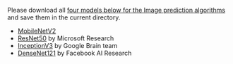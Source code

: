 Please download all [four models below for the Image prediction algorithms](https://github.com/OlafenwaMoses/ImageAI/tree/master/imageai/Classification) and save them in the current directory.

- [MobileNetV2](https://github.com/OlafenwaMoses/ImageAI/releases/download/3.0.0-pretrained/mobilenet_v2-b0353104.pth)
- [ResNet50](https://github.com/OlafenwaMoses/ImageAI/releases/download/3.0.0-pretrained/resnet50-19c8e357.pth) by Microsoft Research
- [InceptionV3](https://github.com/OlafenwaMoses/ImageAI/releases/download/3.0.0-pretrained/inception_v3_google-1a9a5a14.pth) by Google Brain team
- [DenseNet121](https://github.com/OlafenwaMoses/ImageAI/releases/download/3.0.0-pretrained/densenet121-a639ec97.pth) by Facebook AI Research